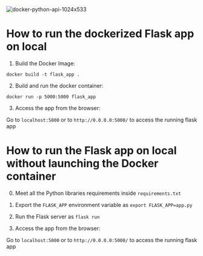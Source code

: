 ![docker-python-api-1024x533](https://user-images.githubusercontent.com/38442315/117200783-2b94ef00-adec-11eb-866c-f9791c3c5a91.jpg)

# How to run the dockerized Flask app on local

1. Build the Docker Image:

```docker build -t flask_app .```

2. Build and run the docker container:

```docker run -p 5000:5000 flask_app```

3. Access the app from the browser:

Go to ```localhost:5000``` or to ```http://0.0.0.0:5000/``` to access the running flask app

# How to run the Flask app on local without launching the Docker container

0. Meet all the Python libraries requirements inside ```requirements.txt```

1. Export the ```FLASK_APP``` environment variable as ```export FLASK_APP=app.py```

2. Run the Flask server as ```flask run```

3. Access the app from the browser:

Go to ```localhost:5000``` or to ```http://0.0.0.0:5000/``` to access the running flask app
